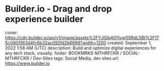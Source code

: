 # Builder.io - Drag and drop experience builder

cover: https://cdn.builder.io/api/v1/image/assets%2FYJIGb4i01jvw0SRdL5Bt%2F175c0805f83d4fc6b32ac092fd2b6698?width=1200
created: September 1, 2022 1:58 AM (UTC)
description: Build and optimize digital experiences for any tech stack, visually.
folder: BOOKMRKS-MTHRFCKR / SOCIAL-MTHRFCKR / Dev-Sites
tags: Social Media, dev sites
url: https://www.builder.io
